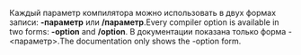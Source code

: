 
<span data-ttu-id="b8086-101">Каждый параметр компилятора можно использовать в двух формах записи: **-параметр** или **/параметр**.</span><span class="sxs-lookup"><span data-stu-id="b8086-101">Every compiler option is available in two forms: **-option** and **/option**.</span></span> <span data-ttu-id="b8086-102">В документации показана только форма -<параметр>.</span><span class="sxs-lookup"><span data-stu-id="b8086-102">The documentation only shows the -option form.</span></span> 
